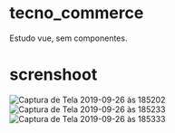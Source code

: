# tecno_commerce
Estudo vue, sem componentes.

# screnshoot
![Captura de Tela 2019-09-26 às 185202](https://user-images.githubusercontent.com/6885375/65728365-15ac3d80-e091-11e9-93b2-de8241dc595c.jpg)
![Captura de Tela 2019-09-26 às 185233](https://user-images.githubusercontent.com/6885375/65728366-15ac3d80-e091-11e9-9520-77c6dafefe05.jpg)
![Captura de Tela 2019-09-26 às 185333](https://user-images.githubusercontent.com/6885375/65728368-15ac3d80-e091-11e9-9963-f7d3f525ead6.jpg)
